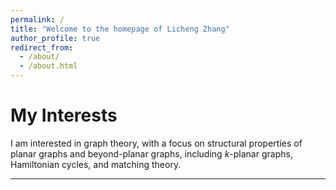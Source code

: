 ```yaml
---
permalink: /
title: "Welcome to the homepage of Licheng Zhang"
author_profile: true
redirect_from: 
  - /about/
  - /about.html
---
```




My Interests
======
I am interested in graph theory, with a focus on structural properties of planar graphs and beyond-planar graphs, including $`k`$-planar graphs, Hamiltonian cycles, and matching theory.


------
